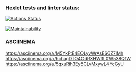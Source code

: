 ### Hexlet tests and linter status:
[![Actions Status](https://github.com/phoenix-85/php-project-45/actions/workflows/hexlet-check.yml/badge.svg)](https://github.com/phoenix-85/php-project-45/actions)

[![Maintainability](https://api.codeclimate.com/v1/badges/12303d372b3d090e92da/maintainability)](https://codeclimate.com/github/phoenix-85/php-project-45/maintainability)

### ASCIINEMA
https://asciinema.org/a/M5YkFtE4EOLyvWrAsES6Z7lMh
https://asciinema.org/a/hchagDTO4OdRXHW3L0W538Q1W
https://asciinema.org/a/5qxuRih3Ey5CLvMxywL4YcGyU